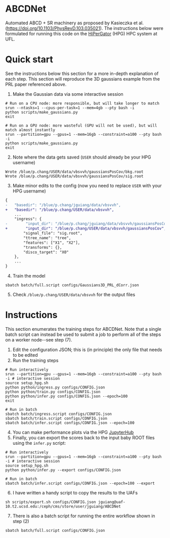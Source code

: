 # ABCDNet
Automated ABCD + SR machinery as proposed by Kasieczka et al. (https://doi.org/10.1103/PhysRevD.103.035021).
The instructions below were formulated for running this code on the [HiPerGator](https://www.rc.ufl.edu/about/hipergator/) (HPG) HPC system at UFL.

# Quick start
See the instructions below this section for a more in-depth explanation of each step. 
This section will reproduce the 3D gaussians example from the PRL paper referenced above.

1. Make the Gaussian data via some interactive session
```
# Run on a CPU node: more responsible, but will take longer to match
srun --ntasks=1 --cpus-per-task=1 --mem=4gb --pty bash -i
python scripts/make_gaussians.py
exit
```
```
# Run on a GPU node: more wasteful (GPU will not be used), but will match almost instantly
srun --partition=gpu --gpus=1 --mem=16gb --constraint=a100 --pty bash -i
python scripts/make_gaussians.py
exit
```
2. Note where the data gets saved (`USER` should already be your HPG username)
```
Wrote /blue/p.chang/USER/data/vbsvvh/gaussiansPosCov/bkg.root
Wrote /blue/p.chang/USER/data/vbsvvh/gaussiansPosCov/sig.root
```
3. Make minor edits to the config (now you need to replace `USER` with your HPG username)
```diff
{
-   "basedir": "/blue/p.chang/jguiang/data/vbsvvh",
+   "basedir": "/blue/p.chang/USER/data/vbsvvh",
    ...
    "ingress": {
-        "input_dir": "/blue/p.chang/jguiang/data/vbsvvh/gaussiansPosCov",
+        "input_dir": "/blue/p.chang/USER/data/vbsvvh/gaussiansPosCov",
        "signal_file": "sig.root",
        "ttree_name": "tree", 
        "features": ["X1", "X2"],
        "transforms": {},
        "disco_target": "X0"
    },
    ...
}
```
4. Train the model
```
sbatch batch/full.script configs/Gaussians3D_PRL_dCorr.json
```
5. Check `/blue/p.chang/USER/data/vbsvvh` for the output files

# Instructions
This section enumerates the training steps for ABCDNet. 
Note that a single batch script can instead be used to submit a job to perform all of the steps on a worker node--see step (7). 

1. Edit the configuration JSON; this is (in principle) the only file that needs to be edited
2. Run the training steps
```
# Run interactively
srun --partition=gpu --gpus=1 --mem=16gb --constraint=a100 --pty bash -i # interactive session
source setup_hpg.sh
python python/ingress.py configs/CONFIG.json
python python/train.py configs/CONFIG.json
python python/infer.py configs/CONFIG.json --epoch=100
exit
```
```
# Run in batch
sbatch batch/ingress.script configs/CONFIG.json
sbatch batch/train.script configs/CONFIG.json
sbatch batch/infer.script configs/CONFIG.json --epoch=100
```
4. You can make performance plots via the HPG [JupyterHub](https://jhub.rc.ufl.edu)
5. Finally, you can export the scores back to the input baby ROOT files using the `infer.py` script:
```
# Run interactively
srun --partition=gpu --gpus=1 --mem=16gb --constraint=a100 --pty bash -i # interactive session
source setup_hpg.sh
python python/infer.py --export configs/CONFIG.json
```
```
# Run in batch
sbatch batch/infer.script configs/CONFIG.json --epoch=100 --export
```
6. I have written a handy script to copy the results to the UAFs
```
sh scripts/export.sh configs/CONFIG.json jguiang@uaf-10.t2.ucsd.edu:/ceph/cms/store/user/jguiang/ABCDNet
```
7. There is also a batch script for running the entire workflow shown in step (2)
```
sbatch batch/full.script configs/CONFIG.json
```
